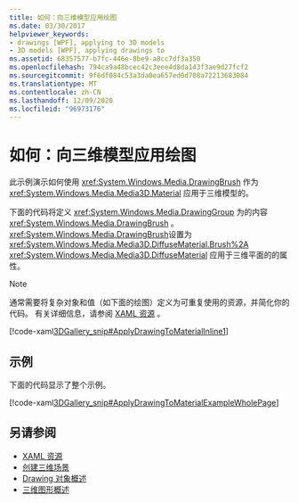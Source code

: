 ```yaml
---
title: 如何：向三维模型应用绘图
ms.date: 03/30/2017
helpviewer_keywords:
- drawings [WPF], applying to 3D models
- 3D models [WPF], applying drawings to
ms.assetid: 68357577-b7fc-446e-8be9-a8cc7df3a350
ms.openlocfilehash: 794ca9a48bcec42c3eee4d8da143f3ae9d27fcf2
ms.sourcegitcommit: 9f6df084c53a3da0ea657ed0d708a72213683084
ms.translationtype: MT
ms.contentlocale: zh-CN
ms.lasthandoff: 12/09/2020
ms.locfileid: "96973176"
---
```

# <a name="how-to-apply-a-drawing-to-a-3d-model"></a>如何：向三维模型应用绘图

此示例演示如何使用 <xref:System.Windows.Media.DrawingBrush> 作为 <xref:System.Windows.Media.Media3D.Material> 应用于三维模型的。

下面的代码将定义 <xref:System.Windows.Media.DrawingGroup> 为的内容 <xref:System.Windows.Media.DrawingBrush> 。  <xref:System.Windows.Media.DrawingBrush>设置为 <xref:System.Windows.Media.Media3D.DiffuseMaterial.Brush%2A> <xref:System.Windows.Media.Media3D.DiffuseMaterial> 应用于三维平面的的属性。

> [!NOTE]
> 通常需要将复杂对象和值（如下面的绘图）定义为可重复使用的资源，并简化你的代码。 有关详细信息，请参阅 [XAML 资源](/dotnet/desktop-wpf/fundamentals/xaml-resources-define) 。

[!code-xaml[3DGallery_snip#ApplyDrawingToMaterialInline1](~/samples/snippets/csharp/VS_Snippets_Wpf/3DGallery_snip/CS/ApplyDrawingToMaterialExample.xaml#applydrawingtomaterialinline1)]

## <a name="example"></a>示例

下面的代码显示了整个示例。

[!code-xaml[3DGallery_snip#ApplyDrawingToMaterialExampleWholePage](~/samples/snippets/csharp/VS_Snippets_Wpf/3DGallery_snip/CS/ApplyDrawingToMaterialExample.xaml#applydrawingtomaterialexamplewholepage)]

## <a name="see-also"></a>另请参阅

- [XAML 资源](/dotnet/desktop-wpf/fundamentals/xaml-resources-define)
- [创建三维场景](how-to-create-a-3-d-scene.md)
- [Drawing 对象概述](drawing-objects-overview.md)
- [三维图形概述](3-d-graphics-overview.md)

